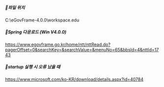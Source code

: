 ##### 📌파일 위치
C:\eGovFrame-4.0.0\workspace.edu

##### 📌Spring 다운로드 (Win V4.0.0)
https://www.egovframe.go.kr/home/ntt/nttRead.do?pagerOffset=0&searchKey=&searchValue=&menuNo=65&bbsId=4&nttId=1743

##### 📌startup 실행 시 오류 났을 때
https://www.microsoft.com/ko-KR/download/details.aspx?id=40784 

